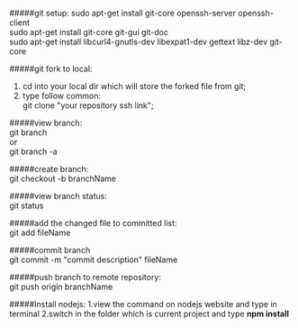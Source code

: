 #####git setup: 
  sudo apt-get install git-core openssh-server openssh-client  
  sudo apt-get install git-core git-gui git-doc  
  sudo apt-get install libcurl4-gnutls-dev libexpat1-dev gettext libz-dev git-core  
  
#####git fork to local:
  1. cd into your local dir which will store the forked file from git;
  2. type follow common:   
          git clone "your repository ssh link";
          
#####view branch:  
     git branch  
    or  
     git branch -a  
     
#####create branch:  
       git checkout -b branchName  

#####view branch status:  
     git status  
     
#####add the changed file to committed list:  
    git add fileName  

#####commit branch  
       git commit -m "commit description" fileName  
       
#####push branch to remote repository:  
     git push origin branchName
     
#####Install nodejs:
  1.view the command on nodejs website and type in terminal
  2.switch in the folder which is current project and type **npm install**
